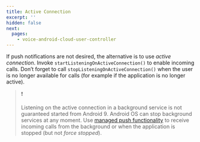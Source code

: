 ```yaml
---
title: Active Connection
excerpt: ''
hidden: false
next:
  pages:
    - voice-android-cloud-user-controller
---
```


If push notifications are not desired, the alternative is to use _active connection_. Invoke `startListeningOnActiveConnection()` to enable incoming calls. Don’t forget to call `stopListeningOnActiveConnection()` when the user is no longer available for calls (for example if the application is no longer active).

> ❗️
>
> Listening on the active connection in a background service is not guaranteed started from Android 9. Android OS can stop background services at any moment. Use [managed push functionality]() to receive incoming calls from the background or when the application is stopped (but not _force stopped_).
